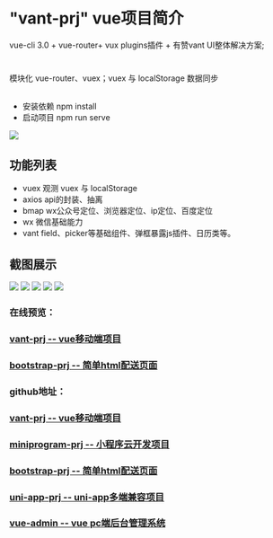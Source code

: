 # "vant-prj" vue项目简介
vue-cli 3.0 + vue-router+ vux plugins插件 + 有赞vant UI整体解决方案;
#
模块化 vue-router、vuex；vuex 与 localStorage 数据同步
##
- 安装依赖 npm install
- 启动项目 npm run serve
<img src="img/logo.jpg">

## 功能列表

- vuex  观测 vuex 与 localStorage 
- axios api的封装、抽离 
- bmap  wx公众号定位、浏览器定位、ip定位、百度定位
- wx 微信基础能力
- vant field、picker等基础组件、弹框暴露js插件、日历类等。

## 截图展示
![](http://q94q056qd.bkt.clouddn.com/vant-prj1.png)
![](http://q94q056qd.bkt.clouddn.com/vant-prj2.png)
![](http://q94q056qd.bkt.clouddn.com/vant-prj3.png)
![](http://q94q056qd.bkt.clouddn.com/vant-prj4.png)
![](http://q94q056qd.bkt.clouddn.com/vant-prj5.png)

### 在线预览：
### [vant-prj -- vue移动端项目](https://tcheng8866.github.io/vant-prj/dist/index.html#/)
### [bootstrap-prj -- 简单html配送页面](https://tcheng8866.github.io/bootstrap-prj/index.html)
### github地址：
### [vant-prj -- vue移动端项目](https://github.com/tcheng8866/vant-prj)
### [miniprogram-prj -- 小程序云开发项目](https://github.com/tcheng8866/miniprogram-prj)
### [bootstrap-prj -- 简单html配送页面](https://github.com/tcheng8866/bootstrap-prj)
### [uni-app-prj -- uni-app多端兼容项目](https://github.com/tcheng8866/uni-app-prj)
### [vue-admin -- vue pc端后台管理系统](https://github.com/tcheng8866/vue-admin)